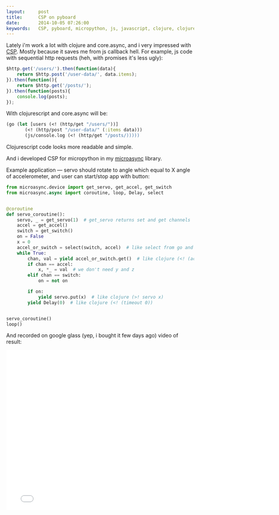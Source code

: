```yaml
---
layout:     post
title:      CSP on pyboard
date:       2014-10-05 07:26:00
keywords:   CSP, pyboard, micropython, js, javascript, clojure, clojurescript, core.async
---
```


Lately i'm work a lot with clojure and core.async, and i very impressed with [CSP](http://en.wikipedia.org/wiki/Communicating_sequential_processes).
Mostly because it saves me from js callback hell.
For example, js code with sequential http requests (heh, with promises it's less ugly):

```javascript
$http.get('/users/').then(function(data){
    return $http.post('/user-data/', data.items);
}).then(function(){
    return $http.get('/posts/');
}).then(function(posts){
    console.log(posts);
});
```
With clojurescript and core.async will be:

```clojure
(go (let [users (<! (http/get "/users/"))]
       (<! (http/post "/user-data/" (:items data)))
       (js/console.log (<! (http/get "/posts/)))))
```
Clojurescript code looks more readable and simple.

And i developed CSP for micropython in my [microasync](https://github.com/nvbn/microasync) library.

Example application &mdash; servo should rotate to angle which equal to
X angle of accelerometer, and user can start/stop app with button:

```python
from microasync.device import get_servo, get_accel, get_switch
from microasync.async import coroutine, loop, Delay, select


@coroutine
def servo_coroutine():
    servo, _ = get_servo(1)  # get_servo returns set and get channels
    accel = get_accel()
    switch = get_switch()
    on = False
    x = 0
    accel_or_switch = select(switch, accel)  # like select from go and like clojure core.async alts!
    while True:
        chan, val = yield accel_or_switch.get()  # like clojure (<! (accel_or_switch))
        if chan == accel:
            x, *_ = val  # we don't need y and z
        elif chan == switch:
            on = not on

        if on:
            yield servo.put(x)  # like clojure (>! servo x)
        yield Delay(0)  # like clojure (<! (timeout 0))


servo_coroutine()
loop()

```
And recorded on google glass (yep, i bought it few days ago) video of result:
<iframe width="766" height="430" src="//www.youtube.com/embed/CmgqT2OMxOA" frameborder="0" allowfullscreen></iframe>
